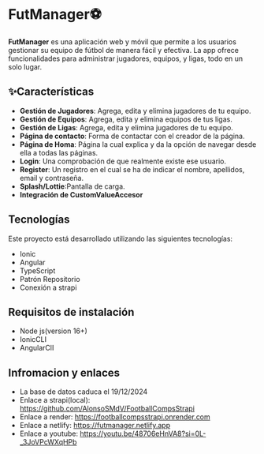 # FutManager⚽

**FutManager** es una aplicación web y móvil que permite a los usuarios gestionar su equipo de fútbol de manera fácil y efectiva. La app ofrece funcionalidades para administrar jugadores, equipos, y ligas, todo en un solo lugar.

## ✨Características

- **Gestión de Jugadores**: Agrega, edita y elimina jugadores de tu equipo.
- **Gestión de Equipos**: Agrega, edita y elimina equipos de tus ligas.
- **Gestión de Ligas**: Agrega, edita y elimina jugadores de tu equipo.
- **Página de contacto**: Forma de contactar con el creador de la página.
- **Página de Homa**: Página la cual explica y da la opción de navegar desde ella a todas las páginas.
- **Login**: Una comprobación de que realmente existe ese usuario.
- **Register**: Un registro en el cual se ha de indicar el nombre, apellidos, email y contraseña.
- **Splash/Lottie**:Pantalla de carga.
- **Integración de CustomValueAccesor**

## Tecnologías

Este proyecto está desarrollado utilizando las siguientes tecnologías:

- Ionic
- Angular
- TypeScript
- Patrón Repositorio
- Conexión a strapi

## Requisitos de instalación
- Node js(version 16+)
- IonicCLI
- AngularClI

## Infromacion y enlaces
- La base de datos caduca el 19/12/2024
- Enlace a strapi(local): https://github.com/AlonsoSMdV/FootballCompsStrapi
- Enlace a render: https://footballcompsstrapi.onrender.com
- Enlace a netlify: https://futmanager.netlify.app
- Enlace a youtube: https://youtu.be/48706eHnVA8?si=0L-_3JoVPcWXqHPb
